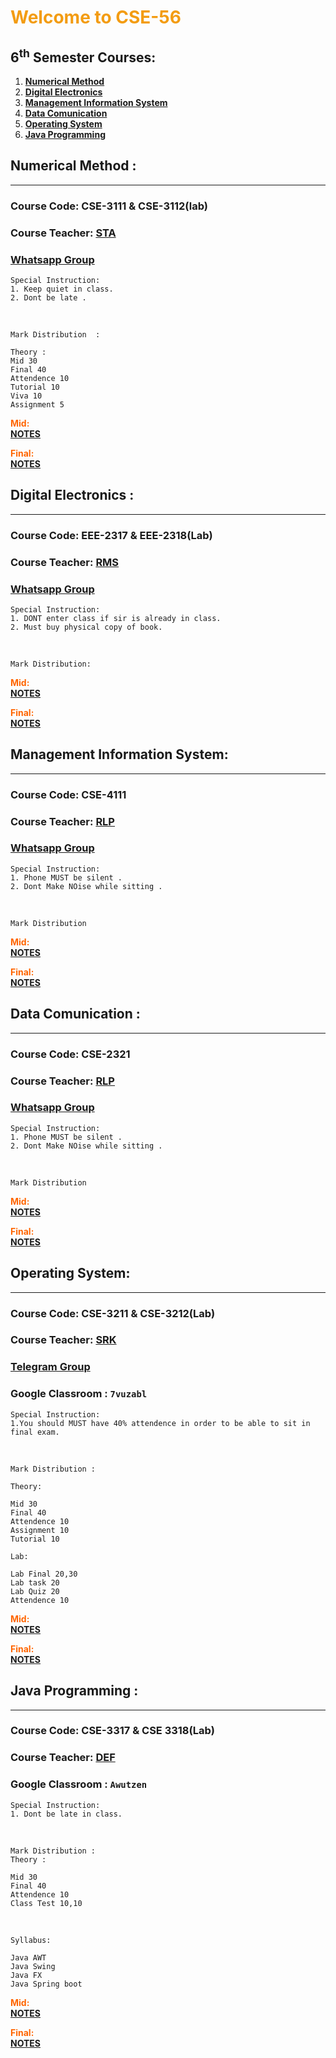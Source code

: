 # **<span style="color:#F39C12; text-align:center; margin: 0 auto;"> Welcome to CSE-56 </span>**

## **6<sup>th</sup> Semester Courses:**

 1. **[Numerical Method](#numerical-method)**
 1. **[Digital Electronics](#digital-electronics)**
 1. **[Management Information System](#management-information-system)**
 1. **[Data Comunication](#data-comunication)**        
 1. **[Operating System](#operating-system)**
 1. **[Java Programming](#java-programming)**  

## **Numerical Method :**  
---
### Course Code:  CSE-3111 & CSE-3112(lab)  
 
### Course Teacher: [STA](https://www.lus.ac.bd/author/monisha/) 

### [Whatsapp Group]( https://chat.whatsapp.com/IakLxBgAM5H9nXQzwYOvB2)  

    Special Instruction:
    1. Keep quiet in class.
    2. Dont be late . 

<br>

    Mark Distribution  :
    
    Theory :
    Mid 30
    Final 40
    Attendence 10
    Tutorial 10
    Viva 10
    Assignment 5



**<span style="color: #FF6500 " > Mid: </span>**  
**[NOTES]()**

**<span style="color: #FF6500 " > Final: </span>**  
**[NOTES]()** 




## **Digital Electronics :**  
---

### Course Code: EEE-2317 & EEE-2318(Lab)  
 
### Course Teacher: [RMS](https://www.lus.ac.bd/author/rumel/) 

### [Whatsapp Group](https://chat.whatsapp.com/KsMcgWC9LMF7LV8V3SVTri)  

    Special Instruction:
    1. DONT enter class if sir is already in class.
    2. Must buy physical copy of book.


<br>

    Mark Distribution:




**<span style="color: #FF6500 " > Mid: </span>**  
**[NOTES]()**

**<span style="color: #FF6500 " > Final: </span>**  
**[NOTES]()**


## **Management Information System:**  
---
### Course Code: CSE-4111  
 
### Course Teacher: [RLP](https://www.lus.ac.bd/author/ranapir/) 

### [Whatsapp Group](https://chat.whatsapp.com/CKCZQIbJOkaHYyFFAiJ4Ly)  

    Special Instruction:
    1. Phone MUST be silent .
    2. Dont Make NOise while sitting .

<br>

    Mark Distribution  



**<span style="color: #FF6500 " > Mid: </span>**  
**[NOTES]()**

**<span style="color: #FF6500 " > Final: </span>**  
**[NOTES]()**




## **Data Comunication :**  
---



### Course Code: CSE-2321 
 
### Course Teacher: [RLP](https://www.lus.ac.bd/author/ranapir/) 

### [Whatsapp Group](https://chat.whatsapp.com/LKpkHcPqtiFKMyh6mTNY32)  

    Special Instruction:
    1. Phone MUST be silent .
    2. Dont Make NOise while sitting .


<br>

    Mark Distribution  



**<span style="color: #FF6500 " > Mid: </span>**  
**[NOTES]()**

**<span style="color: #FF6500 " > Final: </span>**  
**[NOTES]()**



## **Operating System:**  
---


### Course Code: CSE-3211 & CSE-3212(Lab) 
 
### Course Teacher: [SRK](https://www.lus.ac.bd/author/saidur/) 

### [Telegram Group](https://t.me/+WAGwDeZbYFBmYjdl)  
### Google Classroom : ```` 7vuzabl ````  

    Special Instruction:
    1.You should MUST have 40% attendence in order to be able to sit in final exam. 

<br>

    Mark Distribution :

    Theory:

    Mid 30
    Final 40
    Attendence 10
    Assignment 10
    Tutorial 10

    Lab:

    Lab Final 20,30
    Lab task 20
    Lab Quiz 20
    Attendence 10



**<span style="color: #FF6500 " > Mid: </span>**  
**[NOTES]()**

**<span style="color: #FF6500 " > Final: </span>**  
**[NOTES]()**




## **Java Programming :** 
--- 


### Course Code:  CSE-3317 & CSE 3318(Lab)
 
### Course Teacher: [DEF](https://www.lus.ac.bd/author/faruq/) 

### Google Classroom : ```` Awutzen ````  

    Special Instruction:
    1. Dont be late in class.

<br>

    Mark Distribution :
    Theory :

    Mid 30
    Final 40
    Attendence 10
    Class Test 10,10

<br>

    Syllabus:

    Java AWT 
    Java Swing
    Java FX
    Java Spring boot



**<span style="color: #FF6500 " > Mid: </span>**  
**[NOTES]()**

**<span style="color: #FF6500 " > Final: </span>**  
**[NOTES]()**



